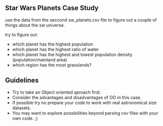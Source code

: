 ## Star Wars Planets Case Study

use the data from the seccond sw_planets.csv file to figure out a couple of things about the sw universe.

try to figure out:
* which planet has the highest population 
* which planet has the highest ratio of water
* which planet has the highest and lowest population density (population/mainland area)
* which region has the most grasslands?


## Guidelines

- Try to take an Object oriented aproach first.
- Consider the advantages and disadvantages of OO in this case.
- If possible try no prepare your code to work with real astronomical size datasets. 
- You may want to explore possibilities beyond parsing csv files with your own code. ;)
